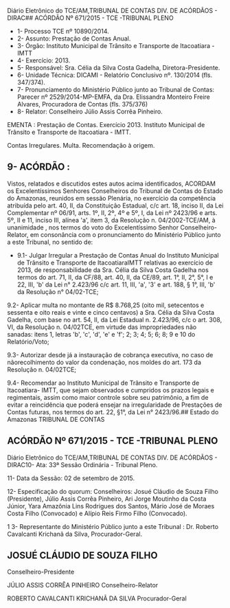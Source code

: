 Diário Eletrônico do TCE/AM,TRIBUNAL DE CONTAS DIV. DE ACÓRDÃOS - DIRAC## ACÓRDÃO Nº 671/2015 - TCE -TRIBUNAL PLENO

- 1- Processo TCE nº 10890/2014.
- 2- Assunto: Prestação de Contas Anual.
- 3- Órgão: Instituto Municipal de Trânsito e Transporte de Itacoatiara - IMTT
- 4- Exercício: 2013.
- 5- Responsável: Sra. Célia da Silva Costa Gadelha, Diretora-Presidente.
- 6- Unidade Técnica: DICAMI - Relatório Conclusivo nº. 130/2014 (fls. 347/374).
- 7-  Pronunciamento  do Ministério Público  junto  ao Tribunal  de Contas: Parecer  nº 2529/2014-MP-EMFA, da Dra. Elissandra Monteiro Freire Alvares, Procuradora de Contas (fls. 375/376)
- 8- Relator: Conselheiro Júlio Assis Corrêa Pinheiro.

EMENTA :  Prestação  de  Contas.  Exercício  2013. Instituto Municipal  de  Trânsito  e  Transporte  de Itacoatiara - IMTT.

Contas Irregulares. Multa. Recomendação à origem.

## 9- ACÓRDÃO :

Vistos, relatados e discutidos estes autos acima identificados, ACORDAM os Excelentíssimos Senhores Conselheiros do Tribunal de Contas do Estado do Amazonas, reunidos em sessão Plenária, no exercício da competência atribuída pelo art. 40, II, da Constituição Estadual, c/c art. 18, inciso II, da Lei Complementar nº 06/91, arts. 1º, II, 2º, 4º e 5º, I, da Lei nº 2423/96 e arts. 5º, II e 11, inciso III, alínea 'a', item 3, da Resolução n. 04/2002-TCE/AM, à unanimidade ,  nos  termos do voto do Excelentíssimo Senhor  Conselheiro-Relator, em  consonância com  o  pronunciamento  do  Ministério Público junto a este Tribunal, no sentido de:

- 9.1- Julgar Irregular a Prestação de Contas Anual do Instituto Municipal de Trânsito  e  Transporte  de  ItacoatiaraIMTT relativas ao exercício de 2013, de responsabilidade da Sra. Célia da Silva Costa Gadelha nos termos do art. 71,  II, da CF/88, art. 40, II, da CE/89, art. 1°, II, 2°, 5°, I e 22, III, 'b' da Lei n° 2.423/96 c/c art. 11, III, 'a', '3' e art. 188, § 1°, III, 'b' da Resolução n° 04/02-TCE;

9.2-  Aplicar multa no  montante  de R$  8.768,25 (oito  mil,  setecentos  e sessenta e oito reais e vinte e cinco centavos) a Sra. Célia da Silva Costa Gadelha, com base no art. 54, II, da Lei Estadual n. 2.423/96, c/c o art. 308, VI, da Resolução n. 04/02TCE, em virtude das impropriedades não sanadas: itens 1, letras 'b', 'c', 'd', 'e' e 'f'; 2; 3; 4; 5; 6; 8; 9 e 10 do Relatório/Voto;

9.3- Autorizar desde já a instauração de cobrança executiva, no caso de nãorecolhimento do  valor da condenação, nos moldes do art.  173  da Resolução n. 04/02TCE;

9.4-  Recomendar ao Instituto  Municipal  de  Trânsito  e  Transporte  de Itacoatiara-  IMTT, que sejam  observados  e  cumpridos  os  prazos  legais  e  regimentais, assim  como  maior  controle  sobre  seu  patrimônio,  a  fim  de  evitar  a  reincidência  que poderá ensejar na irregularidade de Prestações de Contas futuras, nos termos do art. 22, §1°, da Lei n° 2423/96.## Estado do Amazonas TRIBUNAL DE CONTAS

## ACÓRDÃO Nº 671/2015 - TCE -TRIBUNAL PLENO

Diário Eletrônico do TCE/AM,TRIBUNAL DE CONTAS DIV. DE ACÓRDÃOS - DIRAC10- Ata: 33ª Sessão Ordinária - Tribunal Pleno.

11- Data da Sessão: 02 de setembro de 2015.

12- Especificação do quorum: Conselheiros: Josué Cláudio de Souza Filho (Presidente),  Júlio  Assis  Corrêa  Pinheiro,  Ari  Jorge  Moutinho  da  Costa  Júnior,  Yara Amazônia Lins Rodrigues dos Santos, Mário José de Moraes Costa Filho (Convocado) e Alípio Reis Firmo Filho (Convocado).

1 3- Representante do Ministério Público junto a este Tribunal : Dr. Roberto Cavalcanti Krichanã da Silva, Procurador-Geral.

## JOSUÉ CLÁUDIO DE SOUZA FILHO

Conselheiro-Presidente

JÚLIO ASSIS CORRÊA PINHEIRO Conselheiro-Relator

ROBERTO CAVALCANTI KRICHANÃ DA SILVA Procurador-Geral